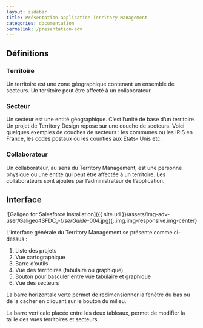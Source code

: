 ```yaml
---
layout: sidebar
title: Présentation application Territory Management
categories: documentation
permalink: /presentation-adv
---
```


## Définitions

### Territoire

Un territoire est une zone géographique contenant un ensemble de secteurs. Un territoire peut être affecté à un collaborateur.

### Secteur

Un secteur est une entité géographique. C’est l’unité de base d’un territoire. Un projet de Territory Design repose sur une couche de secteurs. Voici quelques exemples de couches de secteurs : les communes ou les IRIS en France, les codes postaux ou les counties aux Etats- Unis etc.

### Collaborateur

Un collaborateur, au sens du Territory Management, est une personne physique ou une entité qui peut être affectée à un territoire. Les collaborateurs sont ajoutés par l’administrateur de l’application.

## Interface

![Galigeo for Salesforce Installation]({{ site.url }}/assets/img-adv-user/Galigeo4SFDC_-_UserGuide_-004.jpg){:.img.img-responsive.img-center}

L’interface générale du Territory Management se présente comme ci-dessus :

1. Liste des projets
2. Vue cartographique
3. Barre d’outils
4. Vue des territoires (tabulaire ou graphique)
5. Bouton pour basculer entre vue tabulaire et graphique
6. Vue des secteurs

La barre horizontale verte permet de redimensionner la fenêtre du bas ou de la cacher en cliquant sur le bouton du milieu.

La barre verticale placée entre les deux tableaux, permet de modifier la taille des vues territoires et secteurs.
